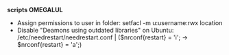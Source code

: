 **scripts OMEGALUL**

- Assign permissions to user in folder: setfacl -m u:username:rwx location
- Disable "Deamons using outdated libraries" on Ubuntu: /etc/needrestart/needrestart.conf | ($nrconf{restart} = 'i'; -> $nrconf{restart} = 'a';)
